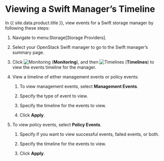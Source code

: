 # Viewing a Swift Manager’s Timeline

In {{ site.data.product.title }}, view events for a Swift storage manager by following
these steps:

1.  Navigate to menu:Storage\[Storage Providers\].

2.  Select your OpenStack Swift manager to go to the Swift manager’s
    summary page.

3.  Click ![Monitoring](../images/1994.png) (**Monitoring**), and then
    ![Timelines](../images/1995.png) (**Timelines**) to view the events
    timeline for the manager.

4.  View a timeline of either management events or policy events:

    1.  To view management events, select **Management Events**.

    2.  Specify the type of event to view.

    3.  Specify the timeline for the events to view.

    4.  Click **Apply**.

5.  To view policy events, select **Policy Events**.

    1.  Specify if you want to view successful events, failed events, or
        both.

    2.  Specify the timeline for the events to view.

    3.  Click **Apply**.
